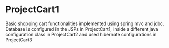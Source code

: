 # ProjectCart1
Basic shopping cart functionalities implemented using spring mvc and jdbc. Database is configured in the JSPs in ProjectCart1, inside a different java configuration class in ProjectCart2 and used hibernate configurations in ProjectCart3 
